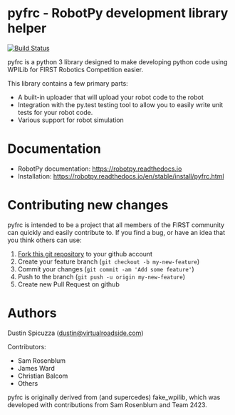 pyfrc - RobotPy development library helper
==========================================

[![Build Status](https://travis-ci.org/robotpy/pyfrc.svg)](https://travis-ci.org/robotpy/pyfrc)

pyfrc is a python 3 library designed to make developing python code using WPILib for
FIRST Robotics Competition easier.

This library contains a few primary parts:

* A built-in uploader that will upload your robot code to the robot
* Integration with the py.test testing tool to allow you to easily write unit
  tests for your robot code.
* Various support for robot simulation
  
Documentation
=============

* RobotPy documentation: https://robotpy.readthedocs.io
* Installation: https://robotpy.readthedocs.io/en/stable/install/pyfrc.html

Contributing new changes
========================

pyfrc is intended to be a project that all members of the FIRST community can
quickly and easily contribute to. If you find a bug, or have an idea that you
think others can use:

1. [Fork this git repository](https://github.com/robotpy/robotpy/fork) to your github account
2. Create your feature branch (`git checkout -b my-new-feature`)
3. Commit your changes (`git commit -am 'Add some feature'`)
4. Push to the branch (`git push -u origin my-new-feature`)
5. Create new Pull Request on github


Authors
=======

Dustin Spicuzza (dustin@virtualroadside.com)

Contributors:

* Sam Rosenblum
* James Ward
* Christian Balcom
* Others

pyfrc is originally derived from (and supercedes) fake_wpilib, which was
developed with contributions from Sam Rosenblum and Team 2423. 
